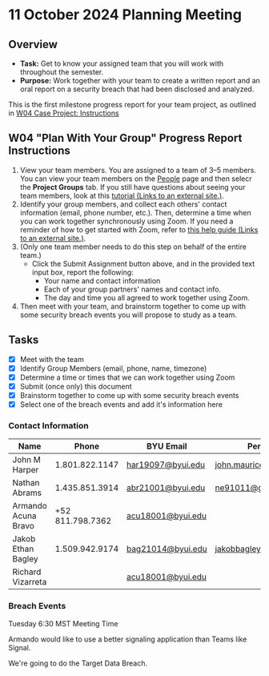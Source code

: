 # 11 October 2024 Planning Meeting

## Overview

- **Task:** Get to know your assigned team that you will work with throughout the semester.
- **Purpose:** Work together with your team to create a written report and an oral report on a security breach that had been disclosed and analyzed.

This is the first milestone progress report for your team project, as outlined in [W04 Case Project: Instructions](https://byui.instructure.com/courses/314032/pages/w04-case-project-instructions)

## W04 "Plan With Your Group" Progress Report Instructions

1. View your team members. You are assigned to a team of 3–5 members. You can view your team members on the [People](https://byui.instructure.com/courses/314032/users) page and then selecr the **Project Groups** tab. If you still have questions about seeing your team members, look at this [tutorial (Links to an external site.)](https://community.canvaslms.com/docs/DOC-10698-4212225748).
2. Identify your group members, and collect each others' contact information (email, phone number, etc.). Then, determine a time when you can work together synchronously using Zoom. If you need a reminder of how to get started with Zoom, refer to [this help guide (Links to an external site.)](http://byu-idaho.screenstepslive.com/s/14177/m/71699/l/778779-how-do-i-get-started-with-zoom).
3. (Only one team member needs to do this step on behalf of the entire team.)
   - Click the Submit Assignment button above, and in the provided text input box, report the following:
     - Your name and contact information
     - Each of your group partners' names and contact info.
     - The day and time you all agreed to work together using Zoom.
4. Then meet with your team, and brainstorm together to come up with some security breach events you will propose to study as a team.

## Tasks

- [x] Meet with the team
- [x] Identify Group Members (email, phone, name, timezone)
- [x] Determine a time or times that we can work together using Zoom
- [x] Submit (once only) this document
- [x] Brainstorm together to come up with some security breach events
- [x] Select one of the breach events and add it's information here

### Contact Information

| Name                | Phone            | BYU Email                                     | Personal Email                                               |
| ------------------- | ---------------- | --------------------------------------------- | ------------------------------------------------------------ |
| John M Harper       | 1.801.822.1147   | [har19097@byui.edu](mailto:har19097@byui.edu) | [john.maurice.harper@gmail.com](mailto:john.maurice.harper@gmail.com) |
| Nathan Abrams       | 1.435.851.3914   | [abr21001@byui.edu](mailto:abr21001@byui.edu) | ne91011@gmail.com                                            |
| Armando Acuna Bravo | +52 811.798.7362 | [acu18001@byui.edu](mailto:acu18001@byui.edu) |                                                              |
| Jakob Ethan Bagley  | 1.509.942.9174   | [bag21014@byui.edu](mailto:bag21014@byui.edu) | jakobbagley@gmail.com                                        |
| Richard Vizarreta   |                  | acu18001@byui.edu                             |                                                              |

### Breach Events

Tuesday 6:30 MST Meeting Time

Armando would like to use a better signaling application than Teams like Signal.

We're going to do the Target Data Breach.